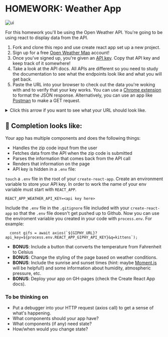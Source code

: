 # HOMEWORK: Weather App

![ui](https://media.git.generalassemb.ly/user/6387/files/ac9a086c-9fd8-11e8-9e0d-52091e56436b)

For this homework you'll be using the Open Weather API. You're going to be using react to display data from the API.

1. Fork and clone this repo and use create react app set up a new project.
2. Sign up for a free [Open Weather Map](https://home.openweathermap.org/users/sign_up) account!
3. Once you've signed up, you're given an [API key](https://home.openweathermap.org/api_keys). Copy that API key and keep track of it somewhere!
4. Take a look at the API docs. All APIs are different so you need to study the documentation to see what the endpoints look like and what you will get back. 
5. Paste the URL into your browser to check out the data you're woking with and to verify that your key works. You can use a [Chrome extension](https://chrome.google.com/webstore/detail/jsonview/chklaanhfefbnpoihckbnefhakgolnmc?hl=en) to format the JSON response.  Alternatively, you can use an app like [Postman](https://www.getpostman.com/) to make a GET request.
<details>
  <summary>Click this arrow if you want to see what your URL should look like.</summary>
  
```
http://api.openweathermap.org/data/2.5/weather?q=10025,us?units=imperial&appid=[PUT YOUR API KEY HERE]
```
</details>

## 🚀 Completion looks like:

Your app has multiple components and does the following things:

- Handles the zip code input from the user
- Fetches data from the API when the zip code is submitted
- Parses the information that comes back from the API call
- Renders that information on the page
- API key is hidden in a `.env` file: 

`touch` a `.env` file in the root of your `create-react-app`. Create an environment variable to store your API key. In order to work the name of your env variable must start with `REACT_APP`. 
```
REACT_APP_WEATHER_API_KEY=<api key here>
```

Include the `.env` file in the `.gitignore` file included with your `create-react-app` so that the `.env` file doesn't get pushed up to Github. Now you can use the enviroment variable you created in your code with `process.env`. For example:

```
  const gifs = await axios(`${GIPHY_URL}?api_key=${process.env.REACT_APP_GIPHY_API_KEY}&q=kittens`);
```

- **BONUS**: Include a button that converts the temperature from Fahrenheit to Celsius
- **BONUS**: Change the styling of the page based on weather conditions. 
- **BONUS**: Include the sunrise and sunset times (hint: maybe [Moment.js](https://momentjs.com/) will be helpful!) and some information about humidity, atmospheric pressure, etc.
- **BONUS**: Deploy your app on GH-pages (check the Create React App docs).


### To be thinking on

- Put a debugger into your HTTP request (axios call) to get a sense of what's happening. 
- What components should your app have?
- What components (if any) need state?
- How/when would you change state?
